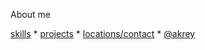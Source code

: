 About me

  <a href="/apk/ak/blob/master/skills.md">skills</a> *
  <a href="/apk/ak/blob/master/projects.md">projects</a> *
  <a href="/apk/ak/blob/master/locations.md">locations/contact</a> *
  <a href="https://twitter.com/akrey">@akrey</a>
